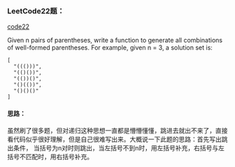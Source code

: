 ### LeetCode22题：
[code22](/Recursion/GenerateParentheses.py)

Given n pairs of parentheses, write a function to generate all combinations of well-formed parentheses.
For example, given n = 3, a solution set is:
```
[
  "((()))",
  "(()())",
  "(())()",
  "()(())",
  "()()()"
]
```
#### 思路：
虽然刷了很多题，但对递归这种思想一直都是懵懵懂懂，跳进去就出不来了，直接看代码似乎很好理解，但是自己很难写出来。大概说一下此题的思路：首先写出跳出条件，
当括号为n对时则跳出，当左括号不到n时，用左括号补充，右括号与左括号不匹配时，用右括号补充。
